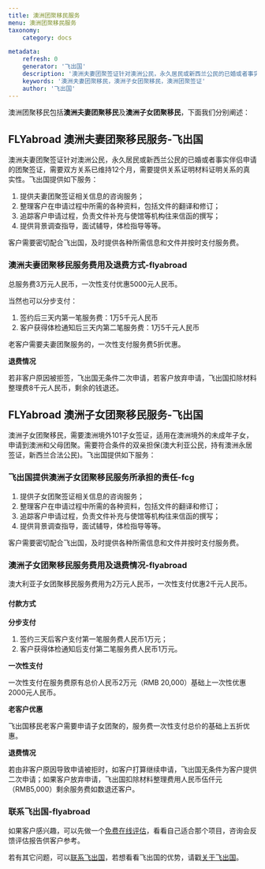 ```yaml
---
title: 澳洲团聚移民服务
menu: 澳洲团聚移民服务
taxonomy:
    category: docs

metadata:
    refresh: 0
    generator: '飞出国'
    description: '澳洲夫妻团聚签证针对澳洲公民，永久居民或新西兰公民的已婚或者事实伴侣申请的团聚签证，需要双方关系已维持12个月，需要提供关系证明材料证明关系的真实性。飞出国提供专业澳洲夫妻团聚移民服务，快速安全获得夫妻团聚签证。澳洲子女团聚移民，需要澳洲境外101子女签证，适用在澳洲境外的未成年子女，申请到澳洲和父母团聚。需要符合条件的双亲担保(澳大利亚公民，持有澳洲永居签证，新西兰合法公民)。'
    keywords: '澳洲夫妻团聚移民，澳洲子女团聚移民，澳洲团聚签证'
    author: '飞出国'
---
```


澳洲团聚移民包括**澳洲夫妻团聚移民**及**澳洲子女团聚移民**，下面我们分别阐述：

## FLYabroad 澳洲夫妻团聚移民服务-飞出国

澳洲夫妻团聚签证针对澳洲公民，永久居民或新西兰公民的已婚或者事实伴侣申请的团聚签证，需要双方关系已维持12个月，需要提供关系证明材料证明关系的真实性。飞出国提供如下服务：

1. 提供夫妻团聚签证相关信息的咨询服务；
2. 整理客户在申请过程中所需的各种资料，包括文件的翻译和修订；
3. 追踪客户申请过程，负责文件补充与使馆等机构往来信函的撰写；
4. 提供背景调查指导，面试辅导，体检指导等等。

客户需要密切配合飞出国，及时提供各种所需信息和文件并按时支付服务费。

### 澳洲夫妻团聚移民服务费用及退费方式-flyabroad

总服务费3万元人民币，一次性支付优惠5000元人民币。

当然也可以分步支付：

1. 签约后三天内第一笔服务费：1万5千元人民币
2. 客户获得体检通知后三天内第二笔服务费：1万5千元人民币

老客户需要夫妻团聚服务的，一次性支付服务费5折优惠。

**退费情况**

若非客户原因被拒签，飞出国无条件二次申请，若客户放弃申请，飞出国扣除材料整理费8千元人民币，剩余的钱退还。

## FLYabroad 澳洲子女团聚移民服务-飞出国

澳洲子女团聚移民，需要澳洲境外101子女签证，适用在澳洲境外的未成年子女，申请到澳洲和父母团聚。需要符合条件的双亲担保(澳大利亚公民，持有澳洲永居签证，新西兰合法公民)。飞出国提供如下服务：

### 飞出国提供澳洲子女团聚移民服务所承担的责任-fcg

1. 提供子女团聚签证相关信息的咨询服务；
2. 整理客户在申请过程中所需的各种资料，包括文件的翻译和修订；
3. 追踪客户申请过程，负责文件补充与使馆等机构往来信函的撰写；
4. 提供背景调查指导，面试辅导，体检指导等等。

客户需要密切配合飞出国，及时提供各种所需信息和文件并按时支付服务费。

### 澳洲子女团聚移民服务费用及退费情况-flyabroad

澳大利亚子女团聚移民服务费用为2万元人民币，一次性支付优惠2千元人民币。

#### 付款方式

**分步支付**

1. 签约三天后客户支付第一笔服务费人民币1万元；
2. 客户获得体检通知后支付第二笔服务费人民币1万元。

**一次性支付**

一次性支付在服务费原有总价人民币2万元（RMB 20,000）基础上一次性优惠2000元人民币。

**老客户优惠**

飞出国移民老客户需要申请子女团聚的，服务费一次性支付总价的基础上五折优惠。

**退费情况**

若由非客户原因导致申请被拒时，如客户打算继续申请，飞出国无条件为客户提供二次申请；如果客户放弃申请，飞出国扣除材料整理费用人民币伍仟元（RMB5,000）剩余服务费如数退还客户。

### 联系飞出国-flyabroad

如果客户感兴趣，可以先做一个[免费在线评估]，看看自己适合那个项目，咨询会反馈评估报告供客户参考。

若有其它问题，可以[联系飞出国]，若想看看飞出国的优势，请戳[关于飞出国]。

[免费在线评估]:http://pg.flyabroadvisa.com/?target=blank
[联系飞出国]:http://flyabroad.me/contact/?target=blank 
[关于飞出国]:http://flyabroad.me/?target=blank

